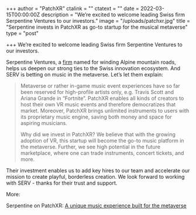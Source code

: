 +++
author = "PatchXR"
ctalink = ""
ctatext = ""
date = 2022-03-15T00:00:00Z
description = "We’re excited to welcome leading Swiss firm Serpentine Ventures to our investors."
image = "/uploads/patchxr.jpg"
title = "Serpentine invests in PatchXR as go-to startup for the musical metaverse"
type = "post"

+++
We’re excited to welcome leading Swiss firm Serpentine Ventures to our investors.

Serpentine Ventures, a [firm](https://www.serpentine.vc/portfolio/) named for winding Alpine mountain roads, helps us deepen our strong ties to the Swiss innovation ecosystem. And SERV is betting on music in the metaverse. Let’s let them explain:

> Metaverse or rather in-game music event experiences have so far been reserved for high-profile artists only, e.g. Travis Scott and Ariana Grande in “Fortnite”. PatchXR enables all kinds of creators to host their own VR music events and therefore democratizes that market. Moreover, PatchXR brings unlimited instruments to users with its proprietary music engine, saving both money and space for aspiring musicians.
>
> Why did we invest in PatchXR? We believe that with the growing adoption of VR, this startup will become the go-to music platform in the metaverse. Further, we see high potential in the future marketplace, where one can trade instruments, concert tickets, and more.

Their investment enables us to add key hires to our team and accelerate our mission to create playful, borderless creation. We look forward to working with SERV - thanks for their trust and support.

More:

Serpentine on PatchXR: [A unique music experience built for the metaverse](https://www.serpentine.vc/blog/a-unique-music-experience-built-for-the-metaverse/)